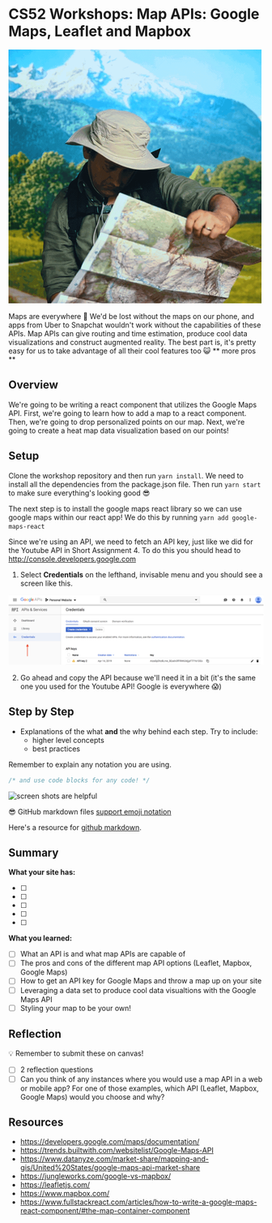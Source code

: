 # CS52 Workshops:  Map APIs: Google Maps, Leaflet and Mapbox

![](./img/lookingMap.gif)

Maps are everywhere :rainbow: We'd be lost without the maps on our phone, and apps from Uber to Snapchat wouldn't work without the capabilities of these APIs. Map APIs can give routing and time estimation, produce cool data visualizations and construct augmented reality. The best part is, it's pretty easy for us to take advantage of all their cool features too :smiley_cat: ** more pros ** 

## Overview

We're going to be writing a react component that utilizes the Google Maps API. First, we're going to learn how to add a map to a react component. Then, we're going to drop personalized points on our map. Next, we're going to create a heat map data visualization based on our points!

## Setup

Clone the workshop repository and then run `yarn install`. We need to install all the dependencies from the package.json file. Then run `yarn start` to make sure everything's looking good :sunglasses:

The next step is to install the google maps react library so we can use google maps within our react app! We do this by running `yarn add google-maps-react`

Since we're using an API, we need to fetch an API key, just like we did for the Youtube API in Short Assignment 4. To do this you should head to http://console.developers.google.com

1. Select **Credentials** on the lefthand, invisable menu and you should see a screen like this.

![](./img/credentials.png)

2. Go ahead and copy the API because we'll need it in a bit (it's the same one you used for the Youtube API! Google is everywhere :scream:)


## Step by Step

* Explanations of the what **and** the why behind each step. Try to include:
  * higher level concepts
  * best practices

Remember to explain any notation you are using.

```javascript
/* and use code blocks for any code! */
```

![screen shots are helpful](img/screenshot.png)

:sunglasses: GitHub markdown files [support emoji notation](http://www.emoji-cheat-sheet.com/)

Here's a resource for [github markdown](https://guides.github.com/features/mastering-markdown/).

## Summary 

**What your site has:**

* [ ] 
* [ ] 
* [ ] 
* [ ] 
* [ ] 

**What you learned:**

* [ ] What an API is and what map APIs are capable of
* [ ] The pros and cons of the different map API options (Leaflet, Mapbox, Google Maps)
* [ ] How to get an API key for Google Maps and throw a map up on your site
* [ ] Leveraging a data set to produce cool data visualtions with the Google Maps API
* [ ] Styling your map to be your own!

## Reflection

:bulb: Remember to submit these on canvas!

* [ ] 2 reflection questions
* [ ] Can you think of any instances where you would use a map API in a web or mobile app? For one of those examples, which API (Leaflet, Mapbox, Google Maps) would you choose and why?

## Resources

* https://developers.google.com/maps/documentation/
* https://trends.builtwith.com/websitelist/Google-Maps-API
* https://www.datanyze.com/market-share/mapping-and-gis/United%20States/google-maps-api-market-share
* https://jungleworks.com/google-vs-mapbox/
* https://leafletjs.com/
* https://www.mapbox.com/
* https://www.fullstackreact.com/articles/how-to-write-a-google-maps-react-component/#the-map-container-component